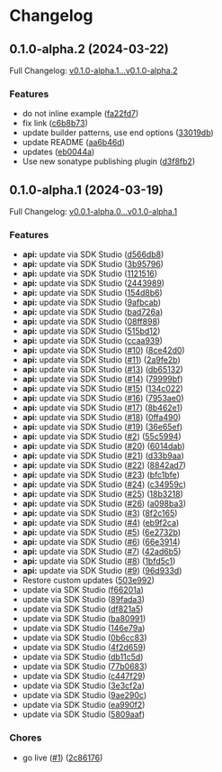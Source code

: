 # Changelog

## 0.1.0-alpha.2 (2024-03-22)

Full Changelog: [v0.1.0-alpha.1...v0.1.0-alpha.2](https://github.com/langchain-ai/langsmith-java/compare/v0.1.0-alpha.1...v0.1.0-alpha.2)

### Features

* do not inline example ([fa22fd7](https://github.com/langchain-ai/langsmith-java/commit/fa22fd702baaaaa6c1062c73571360210a63de5c))
* fix link ([c6b8b73](https://github.com/langchain-ai/langsmith-java/commit/c6b8b737b6214b717f747002f4f5f314ebce7fbb))
* update builder patterns, use end options ([33019db](https://github.com/langchain-ai/langsmith-java/commit/33019db58bbbb63590dacbecd60548ea3f76ebd3))
* update README ([aa6b46d](https://github.com/langchain-ai/langsmith-java/commit/aa6b46d44f8f7b15d342d7bb4defc566fd6f5369))
* updates ([eb0044a](https://github.com/langchain-ai/langsmith-java/commit/eb0044a2a4b0d7f90e9842eb7fa53503d7c85232))
* Use new sonatype publishing plugin ([d3f8fb2](https://github.com/langchain-ai/langsmith-java/commit/d3f8fb2c0931c78f9a830b3fd4d0a398e5c481f1))

## 0.1.0-alpha.1 (2024-03-19)

Full Changelog: [v0.0.1-alpha.0...v0.1.0-alpha.1](https://github.com/langchain-ai/langsmith-java/compare/v0.0.1-alpha.0...v0.1.0-alpha.1)

### Features

* **api:** update via SDK Studio ([d566db8](https://github.com/langchain-ai/langsmith-java/commit/d566db885648aceb59f329a8d0c9a55dffa4d56f))
* **api:** update via SDK Studio ([3b95796](https://github.com/langchain-ai/langsmith-java/commit/3b957961949fd4cafb9e300e59ad70c9323b5606))
* **api:** update via SDK Studio ([1121516](https://github.com/langchain-ai/langsmith-java/commit/1121516e4d26dc87b382b178bed2ad5a4e19c9bb))
* **api:** update via SDK Studio ([2443989](https://github.com/langchain-ai/langsmith-java/commit/2443989306c07abb715cfd56fa7233d990f65abe))
* **api:** update via SDK Studio ([154d8b6](https://github.com/langchain-ai/langsmith-java/commit/154d8b618d9a24d3244886c7a37eed727bc78056))
* **api:** update via SDK Studio ([9afbcab](https://github.com/langchain-ai/langsmith-java/commit/9afbcabf447707add64d587a7a25577570c6ea50))
* **api:** update via SDK Studio ([bad726a](https://github.com/langchain-ai/langsmith-java/commit/bad726a369361b69a24921fbee842e7c6449ff33))
* **api:** update via SDK Studio ([08ff898](https://github.com/langchain-ai/langsmith-java/commit/08ff89828ff62ed36e823cda514c96f56301f514))
* **api:** update via SDK Studio ([515bd12](https://github.com/langchain-ai/langsmith-java/commit/515bd1264635b7a6ff5fca43b4736d23a3243c00))
* **api:** update via SDK Studio ([ccaa939](https://github.com/langchain-ai/langsmith-java/commit/ccaa939ba9e47eccefbffb94a0a320c99a742e27))
* **api:** update via SDK Studio ([#10](https://github.com/langchain-ai/langsmith-java/issues/10)) ([8ce42d0](https://github.com/langchain-ai/langsmith-java/commit/8ce42d0d86b9eb2316323ecf5883060c3be6569b))
* **api:** update via SDK Studio ([#11](https://github.com/langchain-ai/langsmith-java/issues/11)) ([2a9fe2b](https://github.com/langchain-ai/langsmith-java/commit/2a9fe2b42e22ca023024900a3145c90f7f70876b))
* **api:** update via SDK Studio ([#13](https://github.com/langchain-ai/langsmith-java/issues/13)) ([db65132](https://github.com/langchain-ai/langsmith-java/commit/db651329e510afa7b4cbee0471d05f08bb7468c4))
* **api:** update via SDK Studio ([#14](https://github.com/langchain-ai/langsmith-java/issues/14)) ([79999bf](https://github.com/langchain-ai/langsmith-java/commit/79999bf54207e7c7ba190a30fee341c85f69e870))
* **api:** update via SDK Studio ([#15](https://github.com/langchain-ai/langsmith-java/issues/15)) ([134c022](https://github.com/langchain-ai/langsmith-java/commit/134c02266d7d774603ac604bb2e1138375a7679c))
* **api:** update via SDK Studio ([#16](https://github.com/langchain-ai/langsmith-java/issues/16)) ([7953ae0](https://github.com/langchain-ai/langsmith-java/commit/7953ae06de08e9362116f0c2d1a2daed89745a94))
* **api:** update via SDK Studio ([#17](https://github.com/langchain-ai/langsmith-java/issues/17)) ([8b462e1](https://github.com/langchain-ai/langsmith-java/commit/8b462e174e8bb482b7bfeecd3903b4caa0a76d97))
* **api:** update via SDK Studio ([#18](https://github.com/langchain-ai/langsmith-java/issues/18)) ([0ffa490](https://github.com/langchain-ai/langsmith-java/commit/0ffa490540523665467616d78ad0c11abcd596e3))
* **api:** update via SDK Studio ([#19](https://github.com/langchain-ai/langsmith-java/issues/19)) ([36e65ef](https://github.com/langchain-ai/langsmith-java/commit/36e65eff30b737df79f0309110cfb3fd31ad201e))
* **api:** update via SDK Studio ([#2](https://github.com/langchain-ai/langsmith-java/issues/2)) ([55c5994](https://github.com/langchain-ai/langsmith-java/commit/55c59946bba5240076888bc5dbc106b7c6e79e12))
* **api:** update via SDK Studio ([#20](https://github.com/langchain-ai/langsmith-java/issues/20)) ([6014dab](https://github.com/langchain-ai/langsmith-java/commit/6014dab0bb0cb252601045f886ab82f9ab486e8f))
* **api:** update via SDK Studio ([#21](https://github.com/langchain-ai/langsmith-java/issues/21)) ([d33b9aa](https://github.com/langchain-ai/langsmith-java/commit/d33b9aab8a15e89c204841d4bc2393a79821322b))
* **api:** update via SDK Studio ([#22](https://github.com/langchain-ai/langsmith-java/issues/22)) ([8842ad7](https://github.com/langchain-ai/langsmith-java/commit/8842ad7d4c77ba34732bc35a46b9691e4e96f27a))
* **api:** update via SDK Studio ([#23](https://github.com/langchain-ai/langsmith-java/issues/23)) ([bfc1bfe](https://github.com/langchain-ai/langsmith-java/commit/bfc1bfe92bb196d2dd144249ead8c630f5c22617))
* **api:** update via SDK Studio ([#24](https://github.com/langchain-ai/langsmith-java/issues/24)) ([c34959c](https://github.com/langchain-ai/langsmith-java/commit/c34959c24e720c97e7f217a809d8757722a29e0f))
* **api:** update via SDK Studio ([#25](https://github.com/langchain-ai/langsmith-java/issues/25)) ([18b3218](https://github.com/langchain-ai/langsmith-java/commit/18b32186ba51625597553c92acd28afa93d0daed))
* **api:** update via SDK Studio ([#26](https://github.com/langchain-ai/langsmith-java/issues/26)) ([a098ba3](https://github.com/langchain-ai/langsmith-java/commit/a098ba3e9cc1fe064c4d09d7d177814111d86668))
* **api:** update via SDK Studio ([#3](https://github.com/langchain-ai/langsmith-java/issues/3)) ([8f2c165](https://github.com/langchain-ai/langsmith-java/commit/8f2c1656243229dade53d1982b03776cd7dd1f54))
* **api:** update via SDK Studio ([#4](https://github.com/langchain-ai/langsmith-java/issues/4)) ([eb9f2ca](https://github.com/langchain-ai/langsmith-java/commit/eb9f2caa19bb047ad95d9735ce2978ed1b8de899))
* **api:** update via SDK Studio ([#5](https://github.com/langchain-ai/langsmith-java/issues/5)) ([6e2732b](https://github.com/langchain-ai/langsmith-java/commit/6e2732b4ddeefc1ef99e0b99632416e51407fa20))
* **api:** update via SDK Studio ([#6](https://github.com/langchain-ai/langsmith-java/issues/6)) ([66e3914](https://github.com/langchain-ai/langsmith-java/commit/66e39143b6a7dad335693155e059741e97f058d7))
* **api:** update via SDK Studio ([#7](https://github.com/langchain-ai/langsmith-java/issues/7)) ([42ad6b5](https://github.com/langchain-ai/langsmith-java/commit/42ad6b588e1fa6c628087a9efbe0671c715ce335))
* **api:** update via SDK Studio ([#8](https://github.com/langchain-ai/langsmith-java/issues/8)) ([1bfd5c1](https://github.com/langchain-ai/langsmith-java/commit/1bfd5c116543972511d514694a2b2b252e384739))
* **api:** update via SDK Studio ([#9](https://github.com/langchain-ai/langsmith-java/issues/9)) ([96d933d](https://github.com/langchain-ai/langsmith-java/commit/96d933d654b0b08bd091a5581b6b35dfa80fdc58))
* Restore custom updates ([503e992](https://github.com/langchain-ai/langsmith-java/commit/503e9927dc4d1bdabd9e0f48914d73c571719cd3))
* update via SDK Studio ([f66201a](https://github.com/langchain-ai/langsmith-java/commit/f66201ace3eadfb8f32d2e12eea8d83282713bbe))
* update via SDK Studio ([89fada3](https://github.com/langchain-ai/langsmith-java/commit/89fada3e45d37a8e81af6c2a5ef840bb7e67dead))
* update via SDK Studio ([df821a5](https://github.com/langchain-ai/langsmith-java/commit/df821a56cce19ffb53067585f482ccfb7ba8d437))
* update via SDK Studio ([ba80991](https://github.com/langchain-ai/langsmith-java/commit/ba809915e0ef257e4c06cdd81444cb5c93923cb5))
* update via SDK Studio ([146e79a](https://github.com/langchain-ai/langsmith-java/commit/146e79a492f1c6cd07fea0a4ef4ee9332384d8ad))
* update via SDK Studio ([0b6cc83](https://github.com/langchain-ai/langsmith-java/commit/0b6cc8326488e43db529266b8fa5183f4333e9fb))
* update via SDK Studio ([4f2d659](https://github.com/langchain-ai/langsmith-java/commit/4f2d659cf1a73ecc2539467fce4bd00930e59320))
* update via SDK Studio ([db11c5d](https://github.com/langchain-ai/langsmith-java/commit/db11c5dd9941ae2e1ff5e3620b325f5d9d18c1df))
* update via SDK Studio ([77b0683](https://github.com/langchain-ai/langsmith-java/commit/77b0683841856eddaeb433c948481809a60a1ea0))
* update via SDK Studio ([c447f29](https://github.com/langchain-ai/langsmith-java/commit/c447f2976db0d5deccce82a1fcccc91cc5072397))
* update via SDK Studio ([3e3cf2a](https://github.com/langchain-ai/langsmith-java/commit/3e3cf2aa5a0b014951c1c3c27da59f5e3414aa11))
* update via SDK Studio ([9ae290c](https://github.com/langchain-ai/langsmith-java/commit/9ae290cfef922c77d75a60aecd7270dee313aeea))
* update via SDK Studio ([ea990f2](https://github.com/langchain-ai/langsmith-java/commit/ea990f2c94faedb8241161907f6736b7eb96f553))
* update via SDK Studio ([5809aaf](https://github.com/langchain-ai/langsmith-java/commit/5809aaf7b39fd3fe6ccecb5ad21c38f89c2eed96))


### Chores

* go live ([#1](https://github.com/langchain-ai/langsmith-java/issues/1)) ([2c86176](https://github.com/langchain-ai/langsmith-java/commit/2c86176ee0910ea2deabf3f55ef1f5e2dd46b522))
